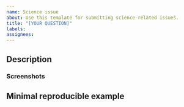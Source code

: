 ```yaml
---
name: Science issue
about: Use this template for submitting science-related issues.
title: "[YOUR QUESTION]"
labels:
assignees:
---
```


<!--
Thank you for taking the time to create an issue for your topic/question.
This issue provides a permanent record for others with similar questions
to gain insight at a later date - your contributions here are significant
to the community and much appreciated!

Please always remember to be courteous to others posting on this forum as
we are all here voluntarily to help others use Isca.

NOTE:
Isca team members are all full-time research scientists, so while we are very happy to provide
some support, response times may vary. If you need in-depth support, then we may suggest that one
 of us becomes a co-author on your next paper by providing long-term support on the issue.
-->

<!--
Please be sure to add an informative title to this issue
-->

## Description
<!--
Fill out a concise description of your topic/question in this section.
Feel free to post your code here using Markdown formatting
-->

### Screenshots
<!--
If applicable, add screenshots to help explain your problem.
-->

## Minimal reproducible example
<!--
It greatly helps us address your question if you have example data or script for us to work with.
-->
